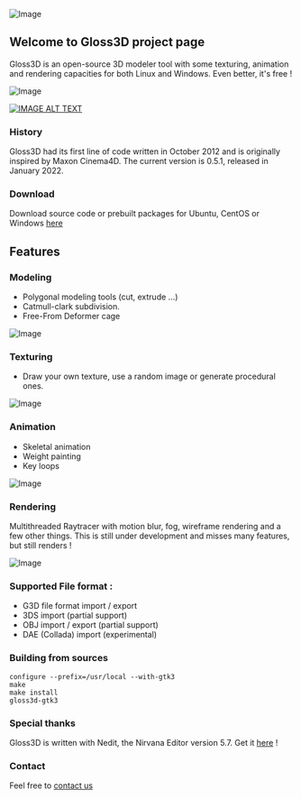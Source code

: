 
![Image](http://velotrip.free.fr/gloss3Dlogo_test_sans_serif_true3_mini.jpg) 

## Welcome to Gloss3D project page

Gloss3D is an open-source 3D modeler tool with some texturing, animation and rendering capacities for both Linux and Windows. Even better, it's free !

![Image](http://velotrip.free.fr/GLOSS3D/Gloss3D_facial_anim.png)

[![IMAGE ALT TEXT](http://img.youtube.com/vi/IbLPYQnjYac/0.jpg)](http://www.youtube.com/watch?v=IbLPYQnjYac "Arachnid made with Gloss3D")

### History

Gloss3D had its first line of code written in October 2012 and is originally inspired by Maxon Cinema4D. The current version is 0.5.1, released in January 2022.

### Download

Download source code or prebuilt packages for Ubuntu, CentOS or Windows [here](https://sourceforge.net/projects/gloss3d/)

## Features

### Modeling

- Polygonal modeling tools (cut, extrude ...)
- Catmull-clark subdivision.
- Free-From Deformer cage

![Image](http://velotrip.free.fr/GLOSS3D/Gloss3D_modifier_stack_20170212.png)

### Texturing

- Draw your own texture, use a random image or generate procedural ones.

![Image](http://velotrip.free.fr/Gloss3D_with_LIPS.png)

### Animation

- Skeletal animation
- Weight painting
- Key loops

![Image](http://velotrip.free.fr/gloss3d_animation.png)

### Rendering

Multithreaded Raytracer with motion blur, fog, wireframe rendering and a few other things. This is still under development and misses many features, but still renders !

![Image](http://velotrip.free.fr/GLOSS3D/Gloss3d_trex_wireframe_lighting_20170212.png)

### Supported File format :

- G3D file format import / export
- 3DS import (partial support)
- OBJ import / export (partial support)
- DAE (Collada) import (experimental)

### Building from sources

```
configure --prefix=/usr/local --with-gtk3
make
make install
gloss3d-gtk3
```

### Special thanks

Gloss3D is written with Nedit, the Nirvana Editor version 5.7. Get it [here](https://sourceforge.net/projects/nedit/) !

### Contact

Feel free to [contact us](mailto:contact@gloss3d.net)

